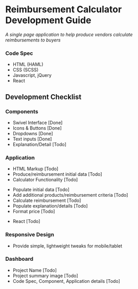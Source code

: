# Reimbursement Calculator Development Guide
*A single page application to help produce vendors calculate reimbursements to buyers*

### Code Spec
+ HTML (HAML)
+ CSS (SCSS)
+ Javascript, jQuery
+ React

## Development Checklist

### Components
- Swivel Interface [Done]
- Icons & Buttons [Done]
- Dropdowns [Done]
- Text inputs [Done]
- Explanation/Detail [Todo]

### Application
- HTML Markup [Todo]
- Produce/reimbursement initial data [Todo]
- Calculator Functionality [Todo]
 + Populate initial data [Todo]
 + Add additional products/reimbursement criteria [Todo]
 + Calculate reimbursement [Todo]
 + Populate explanation/details [Todo]
 + Format price [Todo]
- React [Todo]

### Responsive Design
- Provide simple, lightweight tweaks for mobile/tablet

### Dashboard
- Project Name [Todo]
- Project summary image [Todo]
- Code Spec, Component, Application details [Todo]